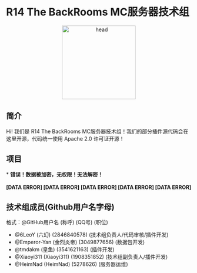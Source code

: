 # R14 The BackRooms MC服务器技术组

<div align="center"><img alt="head" src="https://avatars.githubusercontent.com/u/140497097?s=400&u=9d238eb491b96bff570831fbbd1cad4ef47cb863&v=4" width="200"></img></div>


## 简介
Hi! 我们是 R14 The BackRooms MC服务器技术组！我们的部分插件源代码会在这里开源，代码统一使用 Apache 2.0 许可证开源！

## 项目
\* **错误！数据被加密，无权限！无法解密！**<br/><br/>
**[DATA ERROR] [DATA ERROR] [DATA ERROR] [DATA ERROR] [DATA ERROR]**

## 技术组成员(Github用户名字母)
格式：@GitHub用户名 (称呼) (QQ号) (职位)
- @6LeoY (六幻) (2846840578) (技术组负责人/代码审核/插件开发)
- @Emperor-Yan (金烈炎帝) (3049877656) (数据包开发)
- @tmdakm (皇鱼) (3541621163) (插件开发)
- @Xiaoyi311 (Xiaoyi311) (1908351852) (技术组副负责人/插件开发)
- @HeimNad (HeimNad) (5278626) (服务器运维)

